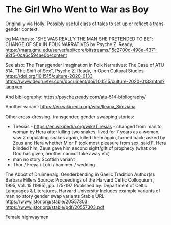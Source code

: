 # The Girl Who Went to War as Boy

Originally via Holly. Possibly useful class of tales to set up or reflect a trans-gender context.

eg MA thesis:  "SHE WAS REALLY THE MAN SHE PRETENDED TO BE": CHANGE OF SEX IN FOLK NARRATIVES by Psyche Z. Ready, https://mars.gmu.edu/server/api/core/bitstreams/15c2700d-498e-4371-92f5-0ca6c594ae0b/content

See also: The Transgender Imagination in Folk Narratives: The Case of ATU 514, "The Shift of Sex", Psyche Z. Ready, in Open Cultural Studies https://doi.org/10.1515/culture-2020-0133 https://www.degruyter.com/document/doi/10.1515/culture-2020-0133/html?lang=en

And bibliography: https://psychezready.com/atu-514-bibliography/

Another variant: https://en.wikipedia.org/wiki/Ileana_Simziana

Other cross-dressing, transgender, gender swapping stories:

- Tiresias - https://en.wikipedia.org/wiki/Tiresias  - changed from man to woman by Hera after killing two snakes, lived for 7 years as a woman, saw 2 copulating snakes again, killed them again, turned back; asked by Zeus and Hera whether M or F took most pleasure from sex, said F, Hera blinded him, Zeus gave him second sight/gift of prophecy (what one God has given, another cannot take away etc)
- man no story Scottish variant
- Thor  / Freya / Loki / hammer / wedding

The Abbot of Druimenaig: Genderbending in Gaelic Tradition
Author(s): Barbara Hillers
Source: Proceedings of the Harvard Celtic Colloquium , 1995, Vol. 15 (1995), pp. 175-197
Published by: Department of Celtic Languages & Literatures, Harvard University
Includes example variants of man no story gender swap variants
Stable URL: https://www.jstor.org/stable/20557303 https://www.jstor.org/stable/pdf/20557303.pdf

Female highwaymen
